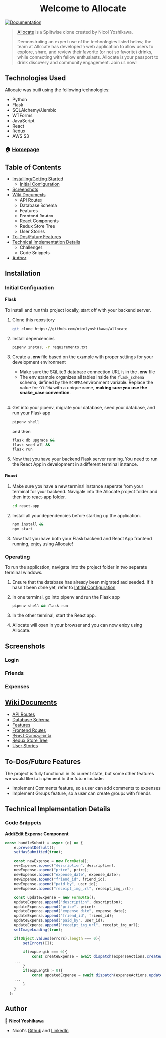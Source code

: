 
<h1 align="center">Welcome to Allocate </h1>
<p>
  <a href="https://github.com/nicolyoshikawa/allocate/wiki" target="_blank">
    <img alt="Documentation" src="https://img.shields.io/badge/documentation-yes-brightgreen.svg" />
  </a>
</p>

> [Allocate](https://allocate-py6y.onrender.com/) is a Splitwise clone created by Nicol Yoshikawa.
>
> Demonstrating an expert use of the technologies listed below, the team at Allocate has developed a web application to allow users to explore, share, and review their favorite (or not so favorite) drinks, while connecting with fellow enthusiasts. Allocate is your passport to drink discovery and community engagement. Join us now!

## Technologies Used

Allocate was built using the following technologies:

- Python
- Flask
- SQLAlchemy/Alembic
- WTForms
- JavaScript
- React
- Redux
- AWS S3

### 🏠 [Homepage](https://allocate-py6y.onrender.com/home)

## Table of Contents

 - [Installing/Getting Started](https://github.com/nicolyoshikawa/allocate#installation)
	 - [Initial Configuration](https://github.com/nicolyoshikawa/allocate#initial-configuration)
- [Screenshots](https://github.com/nicolyoshikawa/allocate#screenshots)
- [Wiki Documents](https://github.com/nicolyoshikawa/allocate#wiki-documents)
	- API Routes
 	- Database Schema
 	- Features
 	- Frontend Routes
 	- React Components
 	- Redux Store Tree
	- User Stories
- [To-Dos/Future Features](https://github.com/nicolyoshikawa/allocate#to-dosfuture-features)
- [Technical Implementation Details](https://github.com/nicolyoshikawa/allocate#technical-implementation-details)
	- Challenges
	- Code Snippets
- [Author](https://github.com/nicolyoshikawa/allocate#author)

## Installation

### Initial Configuration
#### Flask
To install and run this project locally, start off with your backend server.

1. Clone this repository
    ```bash
    git clone https://github.com/nicolyoshikawa/allocate
    ```

2. Install dependencies
    ```bash
    pipenv install -r requirements.txt
    ```

3. Create a **.env** file based on the example with proper settings for your
   development environment
    - Make sure the SQLite3 database connection URL is in the **.env** file
    - The env example organizes all tables inside the `flask_schema` schema, defined
        by the `SCHEMA` environment variable.  Replace the value for
        `SCHEMA` with a unique name, **making sure you use the snake_case
        convention**.
    <br></br>

4. Get into your pipenv, migrate your database, seed your database, and run your Flask app

   ```bash
   pipenv shell
   ```
   and then
   ```bash
   flask db upgrade &&
   flask seed all &&
   flask run
   ```

5. Now that you have your backend Flask server running. You need to run the React App in development in a different terminal instance.

#### React
1. Make sure you have a new terminal instance seperate from your terminal for your backend. Navigate into the Allocate project folder and then into react-app folder.
    ```bash
    cd react-app
    ```

2. Install all your dependencies before starting up the application.
    ```bash
    npm install &&
    npm start
    ```

3. Now that you have both your Flask backend and React App frontend running, enjoy using Allocate!

### Operating
To run the application, navigate into the project folder in two separate terminal windows.

1. Ensure that the database has already been migrated and seeded. If it hasn't been done yet, refer to [Intitial Configuration](https://github.com/nicolyoshikawa/allocate#initial-configuration)

2. In one terminal, go into pipenv and run the Flask app
    ```bash
    pipenv shell && flask run
    ```

3. In the other terminal, start the React app.

4. Allocate will open in your browser and you can now enjoy using Allocate. 

## Screenshots

### Login

### Friends

### Expenses


## [Wiki Documents](https://github.com/nicolyoshikawa/allocate/wiki)
- [API Routes](https://github.com/nicolyoshikawa/allocate/wiki/Backend-Routes)
- [Database Schema](https://github.com/nicolyoshikawa/allocate/wiki/Database-Schema)
- [Features](https://github.com/nicolyoshikawa/allocate/wiki/Feature-List)
- [Frontend Routes](https://github.com/nicolyoshikawa/allocate/wiki/Frontend-Routes)
- [React Components](https://github.com/nicolyoshikawa/allocate/wiki/React-Components)
- [Redux Store Tree](https://github.com/nicolyoshikawa/allocate/wiki/Redux-Store-Tree)
- [User Stories](https://github.com/nicolyoshikawa/allocate/wiki/User-Stories)


## To-Dos/Future Features

The project is fully functional in its current state, but some other features we would like to implement in the future include:
- Implement Comments feature, so a user can add comments to expenses
- Implement Groups feature, so a user can create groups with friends

## Technical Implementation Details

### Code Snippets

**Add/Edit Expense Component**
```javascript
const handleSubmit = async (e) => {
    e.preventDefault();
    setHasSubmitted(true);

    const newExpense = new FormData();
    newExpense.append("description", description);
    newExpense.append("price", price);
    newExpense.append("expense_date", expense_date);
    newExpense.append("friend_id", friend_id);
    newExpense.append("paid_by", user_id);
    newExpense.append("receipt_img_url", receipt_img_url);

    const updateExpense = new FormData();
    updateExpense.append("description", description);
    updateExpense.append("price", price);
    updateExpense.append("expense_date", expense_date);
    updateExpense.append("friend_id", friend_id);
    updateExpense.append("paid_by", user_id);
    updateExpense.append("receipt_img_url", receipt_img_url);
    setImageLoading(true);

    if(Object.values(errors).length === 0){
        setErrors([]);

        if(expLength === 0){
            const createExpense = await dispatch(expenseActions.createANewExpense(newExpense));
	...
        }
        if(expLength > 0){
            const updatedExpense = await dispatch(expenseActions.updateAnExpense(updateExpense, expense?.id));
	...
        }
    }
  };
```

## Author

👤 **Nicol Yoshikawa**
* Nicol's [Github](https://github.com/nicolyoshikawa) and [LinkedIn](https://www.linkedin.com/in/nicol-yoshikawa/)

